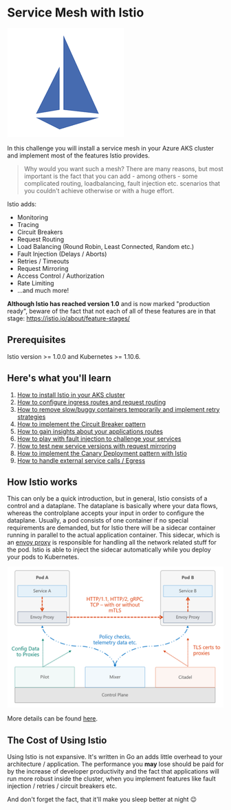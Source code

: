 # Service Mesh with Istio #

![Istio Service Mesh](/img/istio.png)

In this challenge you will install a service mesh in your Azure AKS cluster and implement most of the features Istio provides.

> Why would you want such a mesh? There are many reasons, but most important is the fact that you can add - among others - some complicated routing, loadbalancing, fault injection etc. scenarios that you couldn't achieve otherwise or with a huge effort.

Istio adds:

- Monitoring
- Tracing
- Circuit Breakers
- Request Routing
- Load Balancing (Round Robin, Least Connected, Random etc.)
- Fault Injection (Delays / Aborts)
- Retries / Timeouts
- Request Mirroring
- Access Control / Authorization
- Rate Limiting
- ...and much more!

**Although Istio has reached version 1.0** and is now marked "production ready", beware of the fact that not each of all of these features are in that stage: <https://istio.io/about/feature-stages/>

## Prerequisites ##

Istio version >= 1.0.0 and Kubernetes >= 1.10.6.

## Here's what you'll learn ##

1. [How to install Istio in your AKS cluster](challenges.2.1.sm-installation.md)
1. [How to configure ingress routes and request routing](challenges.2.2.sm-ingress-rr.md)
1. [How to remove slow/buggy containers temporarily and implement retry strategies](challenges.2.3.sm-remove-retry.md)
1. [How to implement the Circuit Breaker pattern](challenges.2.4.sm-circuitbreaker.md)
1. [How to gain insights about your applications routes](challenges.2.5.sm-insights.md)
1. [How to play with fault injection to challenge your services](challenges.2.6.sm-faultinjection.md)
1. [How to test new service versions with request mirroring](challenges.2.7.sm-requestmirroring.md)
1. [How to implement the Canary Deployment pattern with Istio](challenges.2.8.sm-canary.md)
1. [How to handle external service calls / Egress](challenges.2.9.sm-egress.md)

## How Istio works ##

This can only be a quick introduction, but in general, Istio consists of a control and a dataplane. The dataplane is basically where your data flows, whereas the controlplane accepts your input in order to configure the dataplane. Usually, a pod consists of one container if no special requirements are demanded, but for Istio there will be a sidecar container running in parallel to the actual application container. This sidecar, which is an [envoy proxy](https://www.envoyproxy.io/) is responsible for handling all the network related stuff for the pod. Istio is able to inject the sidecar automatically while you deploy your pods to Kubernetes.

![Istio Overview](img/istio-overview.png)

More details can be found [here](https://istio.io/docs/concepts/what-is-istio/overview/).

## The Cost of Using Istio ##

Using Istio is not expansive. It's written in Go an adds little overhead to your architecture / application. The performance you **may** lose should be paid for by the increase of developer productivity and the fact that applications will run more robust inside the cluster, when you implement features like fault injection / retries / circuit breakers etc.

And don't forget the fact, that it'll make you sleep better at night :wink:
